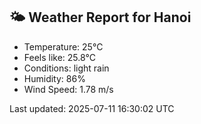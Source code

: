 <!-- WEATHER-START -->
## 🌤 Weather Report for Hanoi

- Temperature: 25°C
- Feels like: 25.8°C
- Conditions: light rain
- Humidity: 86%
- Wind Speed: 1.78 m/s

Last updated: 2025-07-11 16:30:02 UTC
<!-- WEATHER-END -->
